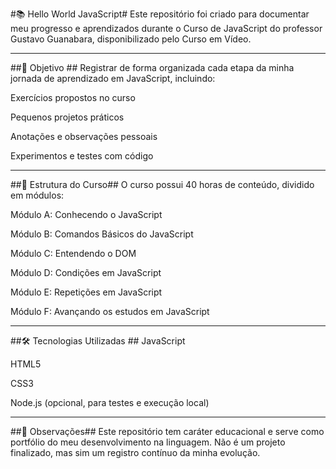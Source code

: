 #📚 Hello World JavaScript#
Este repositório foi criado para documentar meu progresso e aprendizados durante o Curso de JavaScript do professor Gustavo Guanabara, disponibilizado pelo Curso em Vídeo.

--- 

##🎯 Objetivo ##
Registrar de forma organizada cada etapa da minha jornada de aprendizado em JavaScript, incluindo:

Exercícios propostos no curso

Pequenos projetos práticos

Anotações e observações pessoais

Experimentos e testes com código

---

##📅 Estrutura do Curso##
O curso possui 40 horas de conteúdo, dividido em módulos:

Módulo A: Conhecendo o JavaScript

Módulo B: Comandos Básicos do JavaScript

Módulo C: Entendendo o DOM

Módulo D: Condições em JavaScript

Módulo E: Repetições em JavaScript

Módulo F: Avançando os estudos em JavaScript

---

##🛠 Tecnologias Utilizadas ##
JavaScript

HTML5

CSS3

Node.js (opcional, para testes e execução local)

---

##📌 Observações##
Este repositório tem caráter educacional e serve como portfólio do meu desenvolvimento na linguagem.
Não é um projeto finalizado, mas sim um registro contínuo da minha evolução.